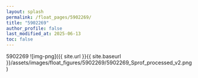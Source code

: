 ```yaml
---
layout: splash
permalink: /float_pages/5902269/
title: "5902269"
author_profile: false
last_modified_at: 2025-06-13
toc: false
---
```

 
5902269
![img-png]({{ site.url }}{{ site.baseurl }}/assets/images/float_figures/5902269/5902269_Sprof_processed_v2.png)